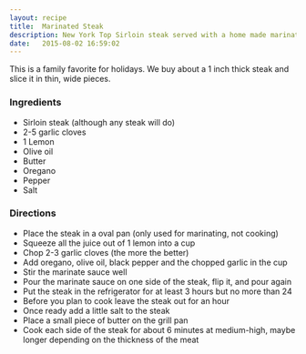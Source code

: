 ```yaml
---
layout: recipe
title:  Marinated Steak
description: New York Top Sirloin steak served with a home made marinate sauce.
date:   2015-08-02 16:59:02
---
```


This is a family favorite for holidays. We buy about a 1 inch thick steak and slice it in thin, wide pieces.

### Ingredients

- Sirloin steak (although any steak will do)
- 2-5 garlic cloves
- 1 Lemon
- Olive oil
- Butter
- Oregano
- Pepper
- Salt

### Directions

- Place the steak in a oval pan (only used for marinating, not cooking)
- Squeeze all the juice out of 1 lemon into a cup
- Chop 2-3 garlic cloves (the more the better)
- Add oregano, olive oil, black pepper and the chopped garlic in the cup
- Stir the marinate sauce well
- Pour the marinate sauce on one side of the steak, flip it, and pour again
- Put the steak in the refrigerator for at least 3 hours but no more than 24
- Before you plan to cook leave the steak out for an hour
- Once ready add a little salt to the steak
- Place a small piece of butter on the grill pan
- Cook each side of the steak for about 6 minutes at medium-high, maybe longer depending on the thickness of the meat
